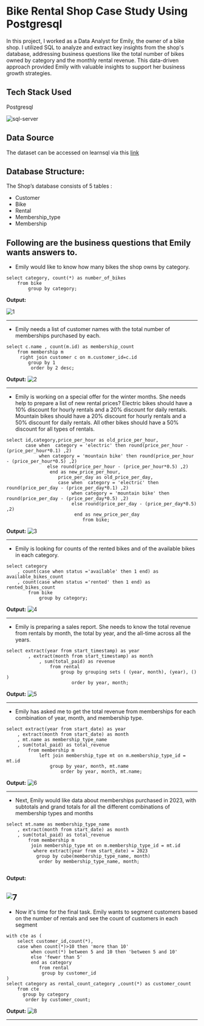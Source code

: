 
# Bike Rental Shop Case Study Using Postgresql

In this project, I worked as a Data Analyst for Emily, the owner of a bike shop. I utilized SQL to analyze and extract key insights from the shop's database, addressing business questions like the total number of bikes owned by category and the monthly rental revenue. This data-driven approach provided Emily with valuable insights to support her business growth strategies.

## Tech Stack Used 

Postgresql

![sql-server](https://github.com/user-attachments/assets/459cb5aa-236a-4aaa-b29a-41b648e446fa)

## Data Source
The dataset can be accessed on learnsql via this [link](https://learnsql.com/log-in/?redirect=/course/2023-advanced-sql-practice-challenges/november-challenge/introduction/introduction/)

## Database Structure:
The Shop’s database consists of 5 tables :
- Customer
- Bike
- Rental
- Membership_type
- Membership

## Following are the business questions that Emily wants answers to. 
- Emily would like to know how many bikes the shop owns by category. 
```
select category, count(*) as number_of_bikes
	from bike 
		group by category;

```
**Output:**

![1](https://github.com/user-attachments/assets/ea6e5e97-eadf-45ab-8c97-3bab89155424)

------------------------------------------------------ 

- Emily needs a list of customer names with the total number of memberships purchased by each.

```
select c.name , count(m.id) as membership_count
	from membership m 
	 right join customer c on m.customer_id=c.id
	 	group by 1
		 order by 2 desc;
```
**Output:**
![2](https://github.com/user-attachments/assets/ca84e559-62d1-4a28-9892-2a679a019c11)

------------------------------------------------------ 

- Emily is working on a special offer for the winter months. She needs help to prepare a list of new rental prices?
Electric bikes should have a 10% discount for hourly rentals and a 20% discount for daily rentals. Mountain bikes should have a 20% discount for hourly rentals and a 
50% discount for daily rentals. All other bikes should have a 50% discount for all types of rentals.


```
select id,category,price_per_hour as old_price_per_hour,
	   case when  category = 'electric' then round(price_per_hour - (price_per_hour*0.1) ,2)
	   		when category = 'mountain bike' then round(price_per_hour - (price_per_hour*0.5) ,2)
			   else round(price_per_hour - (price_per_hour*0.5) ,2)
			   	end as new_price_per_hour,
				   price_per_day as old_price_per_day,
				   case when  category = 'electric' then round(price_per_day - (price_per_day*0.1) ,2)
	   					when category = 'mountain bike' then round(price_per_day - (price_per_day*0.5) ,2)
			   			else round(price_per_day - (price_per_day*0.5) ,2)
						 end as new_price_per_day  
						 	from bike;
```            
**Output:**
![3](https://github.com/user-attachments/assets/649eab7d-d147-4963-9fa2-6a61c0af7b3d)

------------------------------------------------------ 

- Emily is looking for counts of the rented bikes and of the available bikes in each category.


```  
select category
	, count(case when status ='available' then 1 end) as available_bikes_count
	, count(case when status ='rented' then 1 end) as rented_bikes_count
		from bike
			group by category;
```  
**Output:**
![4](https://github.com/user-attachments/assets/9f3041d4-c916-4525-9fa0-14cb74eaca95)

------------------------------------------------------ 
- Emily is preparing a sales report. She needs to know the total revenue from rentals by month, the total by year, and the all-time across all the years. 
``` 
select extract(year from start_timestamp) as year
		, extract(month from start_timestamp) as month
			, sum(total_paid) as revenue
				from rental
					group by grouping sets ( (year, month), (year), () )
						order by year, month;
```
**Output:**
![5](https://github.com/user-attachments/assets/96e3ad3a-603f-4a91-bae5-9b6285747d4f)

------------------------------------------------------ 

-  Emily has asked me to get the total revenue from memberships for each combination of year, month, and membership type.


```
select extract(year from start_date) as year
	, extract(month from start_date) as month
	, mt.name as membership_type_name
	, sum(total_paid) as total_revenue
		from membership m
			left join membership_type mt on m.membership_type_id = mt.id
				group by year, month, mt.name
					order by year, month, mt.name;
```
**Output:**
![6](https://github.com/user-attachments/assets/2bcf675b-f7dd-4104-b480-a74bd3d8ddf5)

------------------------------------------------------ 

- Next, Emily would like data about memberships purchased in 2023, with subtotals and grand totals for all the different combinations of membership types and months


```
select mt.name as membership_type_name
	, extract(month from start_date) as month
	, sum(total_paid) as total_revenue
		from membership m
		 join membership_type mt on m.membership_type_id = mt.id
		  where extract(year from start_date) = 2023
		   group by cube(membership_type_name, month)
		    order by membership_type_name, month;
        
```
**Output:**

![7](https://github.com/user-attachments/assets/595630f6-9182-43db-a4f3-ac5987b53be2)
------------------------------------------------------ 

- Now it's time for the final task.
Emily wants to segment customers based on the number of rentals and see the count of customers in 
each segment

```
with cte as (
	select customer_id,count(*),
	case when count(*)>10 then 'more than 10' 
		 when count(*) between 5 and 10 then 'between 5 and 10'
		 else 'fewer than 5' 
		 end as category
		 	from rental 
			 group by customer_id
)
select category as rental_count_category ,count(*) as customer_count 
	from cte 
	  group by category
	   order by customer_count;

```
**Output:**
![8](https://github.com/user-attachments/assets/ae7a4d15-6f02-449b-a8cd-2062251d6800)

------------------------------------------------------

